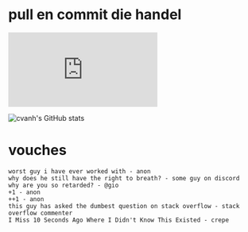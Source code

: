 # pull en commit die handel

![your stats](http://localhost:8000/backend/github.php)


![cvanh's GitHub stats](https://github-readme-stats.vercel.app/api?username=cvanh&theme=radical)

# vouches
```
worst guy i have ever worked with - anon
why does he still have the right to breath? - some guy on discord
why are you so retarded? - @gio
+1 - anon
++1 - anon
this guy has asked the dumbest question on stack overflow - stack overflow commenter 
I Miss 10 Seconds Ago Where I Didn't Know This Existed - crepe
```
